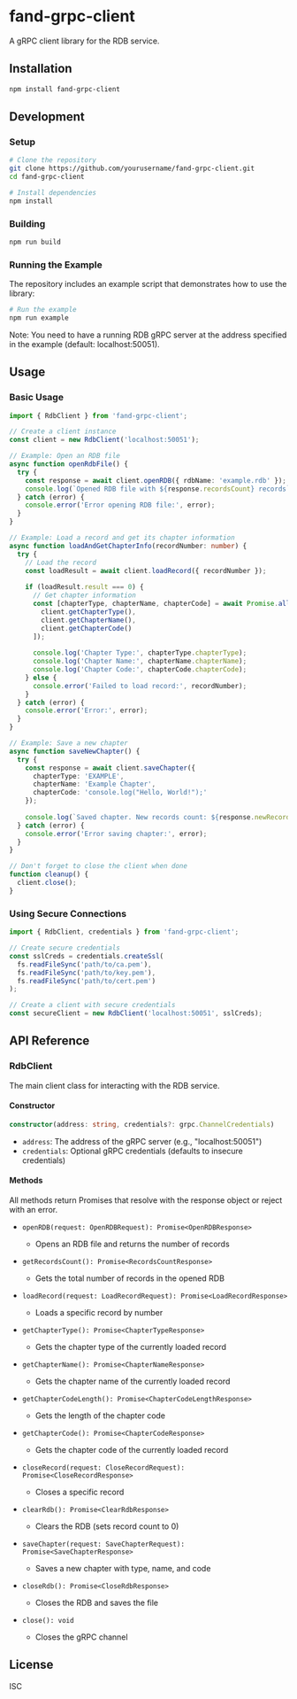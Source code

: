 # fand-grpc-client

A gRPC client library for the RDB service.

## Installation

```bash
npm install fand-grpc-client
```

## Development

### Setup

```bash
# Clone the repository
git clone https://github.com/yourusername/fand-grpc-client.git
cd fand-grpc-client

# Install dependencies
npm install
```

### Building

```bash
npm run build
```

### Running the Example

The repository includes an example script that demonstrates how to use the library:

```bash
# Run the example
npm run example
```

Note: You need to have a running RDB gRPC server at the address specified in the example (default: localhost:50051).

## Usage

### Basic Usage

```typescript
import { RdbClient } from 'fand-grpc-client';

// Create a client instance
const client = new RdbClient('localhost:50051');

// Example: Open an RDB file
async function openRdbFile() {
  try {
    const response = await client.openRDB({ rdbName: 'example.rdb' });
    console.log(`Opened RDB file with ${response.recordsCount} records`);
  } catch (error) {
    console.error('Error opening RDB file:', error);
  }
}

// Example: Load a record and get its chapter information
async function loadAndGetChapterInfo(recordNumber: number) {
  try {
    // Load the record
    const loadResult = await client.loadRecord({ recordNumber });
    
    if (loadResult.result === 0) {
      // Get chapter information
      const [chapterType, chapterName, chapterCode] = await Promise.all([
        client.getChapterType(),
        client.getChapterName(),
        client.getChapterCode()
      ]);
      
      console.log('Chapter Type:', chapterType.chapterType);
      console.log('Chapter Name:', chapterName.chapterName);
      console.log('Chapter Code:', chapterCode.chapterCode);
    } else {
      console.error('Failed to load record:', recordNumber);
    }
  } catch (error) {
    console.error('Error:', error);
  }
}

// Example: Save a new chapter
async function saveNewChapter() {
  try {
    const response = await client.saveChapter({
      chapterType: 'EXAMPLE',
      chapterName: 'Example Chapter',
      chapterCode: 'console.log("Hello, World!");'
    });
    
    console.log(`Saved chapter. New records count: ${response.newRecordsCount}`);
  } catch (error) {
    console.error('Error saving chapter:', error);
  }
}

// Don't forget to close the client when done
function cleanup() {
  client.close();
}
```

### Using Secure Connections

```typescript
import { RdbClient, credentials } from 'fand-grpc-client';

// Create secure credentials
const sslCreds = credentials.createSsl(
  fs.readFileSync('path/to/ca.pem'),
  fs.readFileSync('path/to/key.pem'),
  fs.readFileSync('path/to/cert.pem')
);

// Create a client with secure credentials
const secureClient = new RdbClient('localhost:50051', sslCreds);
```

## API Reference

### RdbClient

The main client class for interacting with the RDB service.

#### Constructor

```typescript
constructor(address: string, credentials?: grpc.ChannelCredentials)
```

- `address`: The address of the gRPC server (e.g., "localhost:50051")
- `credentials`: Optional gRPC credentials (defaults to insecure credentials)

#### Methods

All methods return Promises that resolve with the response object or reject with an error.

- `openRDB(request: OpenRDBRequest): Promise<OpenRDBResponse>`
  - Opens an RDB file and returns the number of records
  
- `getRecordsCount(): Promise<RecordsCountResponse>`
  - Gets the total number of records in the opened RDB
  
- `loadRecord(request: LoadRecordRequest): Promise<LoadRecordResponse>`
  - Loads a specific record by number
  
- `getChapterType(): Promise<ChapterTypeResponse>`
  - Gets the chapter type of the currently loaded record
  
- `getChapterName(): Promise<ChapterNameResponse>`
  - Gets the chapter name of the currently loaded record
  
- `getChapterCodeLength(): Promise<ChapterCodeLengthResponse>`
  - Gets the length of the chapter code
  
- `getChapterCode(): Promise<ChapterCodeResponse>`
  - Gets the chapter code of the currently loaded record
  
- `closeRecord(request: CloseRecordRequest): Promise<CloseRecordResponse>`
  - Closes a specific record
  
- `clearRdb(): Promise<ClearRdbResponse>`
  - Clears the RDB (sets record count to 0)
  
- `saveChapter(request: SaveChapterRequest): Promise<SaveChapterResponse>`
  - Saves a new chapter with type, name, and code
  
- `closeRdb(): Promise<CloseRdbResponse>`
  - Closes the RDB and saves the file
  
- `close(): void`
  - Closes the gRPC channel

## License

ISC